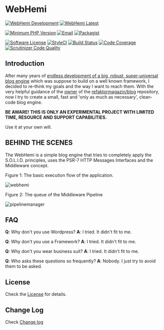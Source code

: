 WebHemi
=======

[![WebHemi Development](https://img.shields.io/badge/Development-dev--master-orange.svg)](https://github.com/Gixx/WebHemi)
[![WebHemi Latest](https://img.shields.io/badge/Latest-v4.0.0--2.2-yellowgreen.svg)](https://github.com/Gixx/WebHemi/releases/latest)

[![Minimum PHP Version](https://img.shields.io/badge/PHP-%3E%3D7.1-blue.svg)](https://php.net/)
[![Email](https://img.shields.io/badge/email-navig80@gmail.com-blue.svg?style=flat-square)](mailto:navig80@gmail.com)
[![Packagist](https://img.shields.io/badge/packagist-download-blue.svg)](https://packagist.org/packages/gixx/web-hemi)

[![Software License](https://img.shields.io/badge/license-MIT-brightgreen.svg?style=flat-square)](LICENSE)
[![StyleCI](https://styleci.io/repos/60013198/shield?branch=master)](https://styleci.io/repos/60013198)
[![Build Status](https://scrutinizer-ci.com/g/Gixx/WebHemi/badges/build.png?b=master)](https://scrutinizer-ci.com/g/Gixx/WebHemi/build-status/master)
[![Code Coverage](https://scrutinizer-ci.com/g/Gixx/WebHemi/badges/coverage.png?b=master)](https://scrutinizer-ci.com/g/Gixx/WebHemi/?branch=master)
[![Scrutinizer Code Quality](https://scrutinizer-ci.com/g/Gixx/WebHemi/badges/quality-score.png?b=master)](https://scrutinizer-ci.com/g/Gixx/WebHemi/?branch=master)

Introduction
------------

After many years of [endless development of a big, robust, super-universal blog engine](https://github.com/Gixx/WebHemi-legacy-v2)
which was suppose to build on a well known framework, I decided to re-think my goals and the way I want to reach them.
With the very helpful guidance of the [owner](https://github.com/janoszen) of the [refaktormagazin/blog](https://github.com/refaktormagazin/blog)
repository, now I try to create a small, fast and 'only as much as necessary', clean-code blog engine.

**BE AWARE! THIS IS ONLY AN EXPERIMENTAL PROJECT WITH LIMITED TIME, RESOURCE AND SUPPORT CAPABILITIES.**

Use it at your own will.

BEHIND THE SCENES
-----------------

The WebHemi is a simple blog engine that tries to completely apply the S.O.L.I.D. principles, uses the PSR-7 HTTP Messages Interfaces and the Middleware concept.

Figure 1: The basic execution flow of the application.

![webhemi](https://cloud.githubusercontent.com/assets/87073/19352304/aa1cb604-915f-11e6-89e3-7939b733b78b.png)

Figure 2: The queue of the Middleware Pipeline

![pipelinemanager](https://cloud.githubusercontent.com/assets/87073/20424303/6a5a8118-ad75-11e6-8012-15cf2d166bdb.png)

FAQ
---

**Q**: Why don't you use Wordpress?
**A**: I tried. It didn't fit to me.

**Q**: Why don't you use a Framework?
**A**: I tried. It didn't fit to me.

**Q**: Why don't you wear business suit?
**A**: I tried. It didn't fit to me.

**Q**: Who asks these questions so frequently?
**A**: Nobody. I just try to avoid them to be asked.

License
-------

Check the [License](LICENSE) for details.

Change Log
----------

Check [Change log](CHANGELOG.md)
